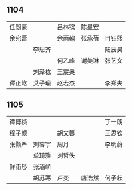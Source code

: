 ## 1104
|     |     |     |     |     |
| --- | --- | --- | --- | --- |
| 任朗豪 |  | 吕林镔 | 陈星宏 |  |
| 余宛蕾 |  | 余雨翰 | 张承蓓 | 冉钰熙 |
|  | 李思齐 |  |  | 陆辰昊 |
|  |  | 何乙峰 | 谢美琳 | 张艺文 |
|  | 刘泽栋 | 王宸奥 |  |  |
| 谭正屹 | 艾子瑜 | 赵若杰 |  | 李郑夫 |

## 1105
|     |     |     |     |     |
| --- | --- | --- | --- | --- |
| 谭博祯 |  |  |  | 丁一朗 |
| 程子颜 |  | 胡文馨 |  | 王思钦 |
| 张颢严 | 刘睿宇 | 周月 |  | 李明蔚 |
|  | 单琦雅 | 刘哲佚 |  |  |
| 鲜雨彤 | 张涵峤 |  |  |  |
|  | 胡苏寒 | 卢奕 | 唐浩然 | 何子耘 |

